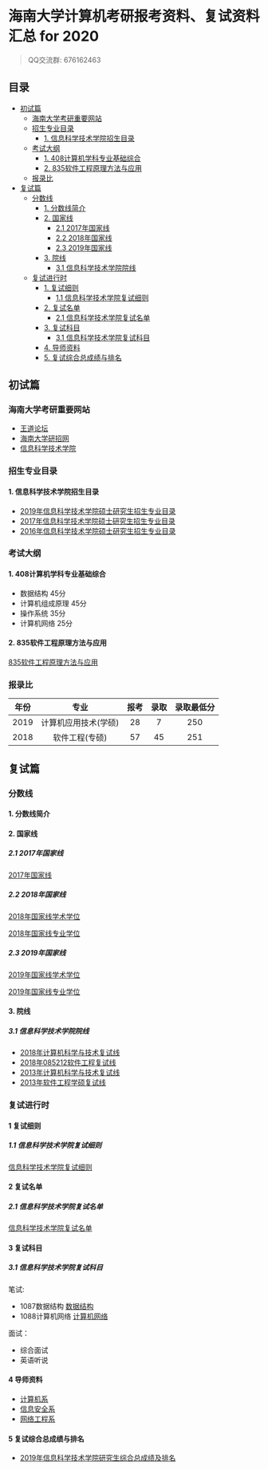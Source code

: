 # 海南大学计算机考研报考资料、复试资料汇总 for 2020
>QQ交流群: 676162463

## 目录
* [初试篇](#初试篇)
   * [海南大学考研重要网站](#海南大学考研重要网站)
   * [招生专业目录](#招生专业目录)
       * [1. 信息科学技术学院招生目录](#1-信息科学技术学院招生目录)
    * [考试大纲](#考试大纲)
       * [1. 408计算机学科专业基础综合](#1-408计算机学科专业基础综合)
       * [2. 835软件工程原理方法与应用](#2-835软件工程原理方法与应用)
    * [报录比](#报录比)
* [复试篇](#复试篇)
   * [分数线](#分数线)
       * [1. 分数线简介](#1-分数线简介)
       * [2. 国家线](#2-国家线)
            * [2.1 2017年国家线](#21-2017年国家线)
            * [2.2 2018年国家线](#22-2018年国家线)
            * [2.3 2019年国家线](#23-2019年国家线)
       * [3. 院线](#3-院线)
            * [3.1 信息科学技术学院院线](#31-信息科学技术学院院线)
   * [复试进行时](#复试进行时)
       * [1. 复试细则](#1-复试细则)
            * [1.1 信息科学技术学院复试细则](#11-信息科学技术学院复试细则)
       * [2. 复试名单](#2-复试名单)
            * [2.1 信息科学技术学院复试名单](#21-信息科学技术学院复试名单)
       * [3. 复试科目](#3-复试科目)
            * [3.1 信息科学技术学院复试科目](#31-信息科学技术学院复试科目)
       * [4. 导师资料](#4-导师资料)
       * [5. 复试综合总成绩与排名](#5-复试综合总成绩与排名)

## 初试篇
### 海南大学考研重要网站
- [王道论坛](http://cskaoyan.com/forum.php?mod=forumdisplay&fid=304&filter=typeid&typeid=53)
- [海南大学研招网](http://www.hainanu.edu.cn/zy_yjs/)
- [信息科学技术学院](http://www.hainanu.edu.cn/xinxi/#)

### 招生专业目录
#### 1. 信息科学技术学院招生目录
* [2019年信息科学技术学院硕士研究生招生专业目录](http://f.hainanu.edu.cn/upfile/htmledit/yanjiusheng/2018092958041941.doc)
* [2017年信息科学技术学院硕士研究生招生专业目录](http://f.hainanu.edu.cn/upfile/htmledit/yanjiusheng/2017030363462121.doc)
* [2016年信息科学技术学院硕士研究生招生专业目录](http://www.hainanu.edu.cn/upfile/htmledit/yanjiusheng/yanjiusheng-2015091856944217.doc)

### 考试大纲
#### 1. 408计算机学科专业基础综合
* 数据结构 45分
* 计算机组成原理 45分
* 操作系统 35分
* 计算机网络 25分

#### 2. 835软件工程原理方法与应用
[835软件工程原理方法与应用](./海南大学/初试/835软件工程原理方法与应用.doc)

### 报录比
|  年份  |                专业                 |   报考   |   录取   | 录取最低分 |
| :--: | :----------------------------------: | :-----: | :------: | :-------: |
| 2019 |         计算机应用技术(学硕)          |    28   |    7    |    250     |
| 2018 |            软件工程(专硕)            |    57   |    45    |    251     |

## 复试篇
### 分数线
#### 1. 分数线简介

#### 2. 国家线
##### 2.1 2017年国家线
[2017年国家线](https://yz.chsi.com.cn/kyzx/kydt/201703/20170315/1591016940.html)

##### 2.2 2018年国家线
[2018年国家线学术学位](https://yz.chsi.com.cn/kyzx/kp/201803/20180316/1670298651.html)

[2018年国家线专业学位](https://yz.chsi.com.cn/kyzx/kp/201803/20180316/1670298653.html)

##### 2.3 2019年国家线
[2019年国家线学术学位](https://yz.chsi.com.cn/kyzx/kp/201903/20190315/1772265280.html)

[2019年国家线专业学位](https://yz.chsi.com.cn/kyzx/kp/201903/20190315/1772265285.html)

#### 3. 院线
##### 3.1 信息科学技术学院院线
* [2018年计算机科学与技术复试线](http://yz.kaoyan.com/hainu/fenshuxian/5b56a2413c45d.html)
* [2018年085212软件工程复试线](http://yz.kaoyan.com/hainu/fenshuxian/5b56a2420da47.html)
* [2013年计算机科学与技术复试线](http://yz.kaoyan.com/hainu/fenshuxian/53edd52aa99b3.html)
* [2013年软件工程学硕复试线](http://yz.kaoyan.com/hainu/fenshuxian/53ede0957933a.html)

### 复试进行时
#### 1 复试细则
##### 1.1 信息科学技术学院复试细则
[信息科学技术学院复试细则](http://f.hainanu.edu.cn/upfile/htmledit/xinxixg/2019032938238633.docx)

#### 2 复试名单
##### 2.1 信息科学技术学院复试名单
[信息科学技术学院复试名单](http://f.hainanu.edu.cn/upfile/htmledit/xinxixg/2019032767915569.xlsx)

#### 3 复试科目
##### 3.1 信息科学技术学院复试科目
笔试:
* 1087数据结构
[数据结构](./海南大学/复试/数据结构大纲.doc)
* 1088计算机网络
[计算机网络](./海南大学/复试/计算机网络大纲.doc)

面试：
* 综合面试
* 英语听说

#### 4 导师资料
* [计算机系](http://www.hainanu.edu.cn/stm/xinxi/shtml_liebiao.asp@bbsid=5419.shtml)
* [信息安全系](http://www.hainanu.edu.cn/stm/xinxi/shtml_liebiao.asp@bbsid=5423.shtml)
* [网络工程系](http://www.hainanu.edu.cn/stm/xinxi/shtml_liebiao.asp@bbsid=5424.shtml)

#### 5 复试综合总成绩与排名
* [2019年信息科学技术学院研究生综合总成绩及排名](https://f.hainanu.edu.cn/upfile/htmledit/xinxixg/2019040346986017.xlsx)
